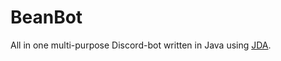 # BeanBot
All in one multi-purpose Discord-bot written in Java using [JDA](https://github.com/DV8FromTheWorld/JDA).
